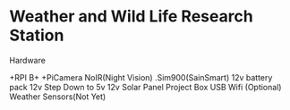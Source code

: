 Weather and Wild Life Research Station
====


Hardware

+RPI B+
+PiCamera NoIR(Night Vision)
.Sim900(SainSmart)
12v battery pack
12v Step Down to 5v
12v Solar Panel
Project Box
USB Wifi (Optional)
Weather Sensors(Not Yet)
